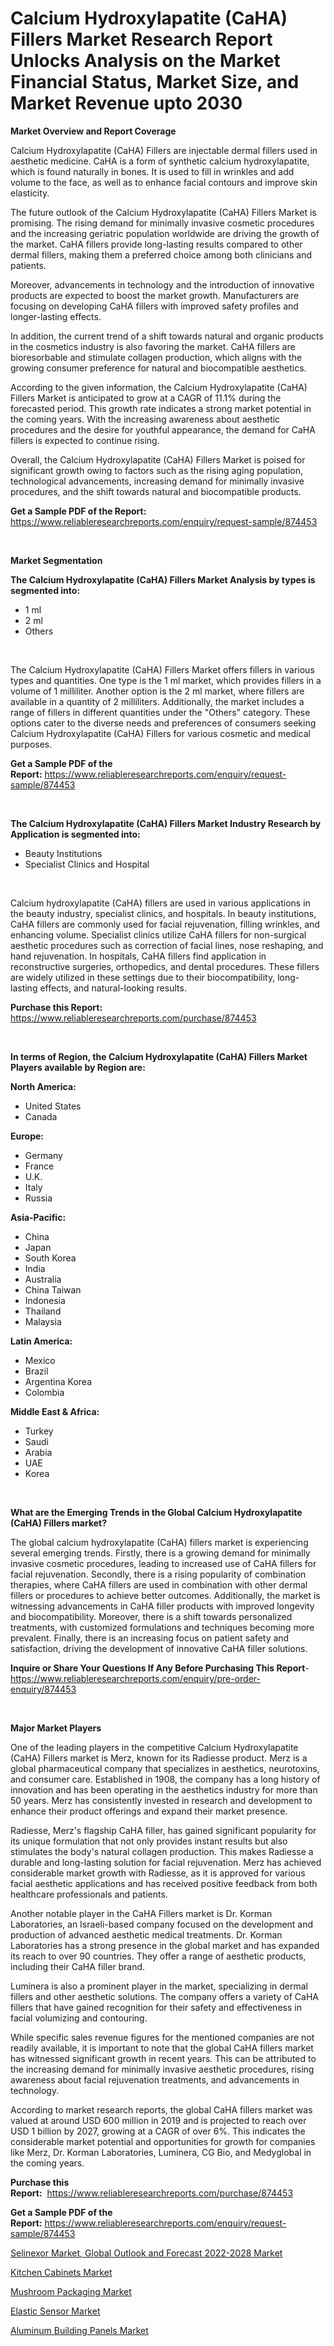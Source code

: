 <p><h1>Calcium Hydroxylapatite (CaHA) Fillers Market Research Report Unlocks Analysis on the Market Financial Status, Market Size, and Market Revenue upto 2030</h1></p><p><strong>Market Overview and Report Coverage</strong></p>
<p><p>Calcium Hydroxylapatite (CaHA) Fillers are injectable dermal fillers used in aesthetic medicine. CaHA is a form of synthetic calcium hydroxylapatite, which is found naturally in bones. It is used to fill in wrinkles and add volume to the face, as well as to enhance facial contours and improve skin elasticity.</p><p>The future outlook of the Calcium Hydroxylapatite (CaHA) Fillers Market is promising. The rising demand for minimally invasive cosmetic procedures and the increasing geriatric population worldwide are driving the growth of the market. CaHA fillers provide long-lasting results compared to other dermal fillers, making them a preferred choice among both clinicians and patients.</p><p>Moreover, advancements in technology and the introduction of innovative products are expected to boost the market growth. Manufacturers are focusing on developing CaHA fillers with improved safety profiles and longer-lasting effects.</p><p>In addition, the current trend of a shift towards natural and organic products in the cosmetics industry is also favoring the market. CaHA fillers are bioresorbable and stimulate collagen production, which aligns with the growing consumer preference for natural and biocompatible aesthetics.</p><p>According to the given information, the Calcium Hydroxylapatite (CaHA) Fillers Market is anticipated to grow at a CAGR of 11.1% during the forecasted period. This growth rate indicates a strong market potential in the coming years. With the increasing awareness about aesthetic procedures and the desire for youthful appearance, the demand for CaHA fillers is expected to continue rising.</p><p>Overall, the Calcium Hydroxylapatite (CaHA) Fillers Market is poised for significant growth owing to factors such as the rising aging population, technological advancements, increasing demand for minimally invasive procedures, and the shift towards natural and biocompatible products.</p></p>
<p><strong>Get a Sample PDF of the Report:</strong> <a href="https://www.reliableresearchreports.com/enquiry/request-sample/874453">https://www.reliableresearchreports.com/enquiry/request-sample/874453</a></p>
<p>&nbsp;</p>
<p><strong>Market Segmentation</strong></p>
<p><strong>The Calcium Hydroxylapatite (CaHA) Fillers Market Analysis by types is segmented into:</strong></p>
<p><ul><li>1 ml</li><li>2 ml</li><li>Others</li></ul></p>
<p>&nbsp;</p>
<p><p>The Calcium Hydroxylapatite (CaHA) Fillers Market offers fillers in various types and quantities. One type is the 1 ml market, which provides fillers in a volume of 1 milliliter. Another option is the 2 ml market, where fillers are available in a quantity of 2 milliliters. Additionally, the market includes a range of fillers in different quantities under the "Others" category. These options cater to the diverse needs and preferences of consumers seeking Calcium Hydroxylapatite (CaHA) Fillers for various cosmetic and medical purposes.</p></p>
<p><strong>Get a Sample PDF of the Report:</strong>&nbsp;<a href="https://www.reliableresearchreports.com/enquiry/request-sample/874453">https://www.reliableresearchreports.com/enquiry/request-sample/874453</a></p>
<p>&nbsp;</p>
<p><strong>The Calcium Hydroxylapatite (CaHA) Fillers Market Industry Research by Application is segmented into:</strong></p>
<p><ul><li>Beauty Institutions</li><li>Specialist Clinics and Hospital</li></ul></p>
<p>&nbsp;</p>
<p><p>Calcium hydroxylapatite (CaHA) fillers are used in various applications in the beauty industry, specialist clinics, and hospitals. In beauty institutions, CaHA fillers are commonly used for facial rejuvenation, filling wrinkles, and enhancing volume. Specialist clinics utilize CaHA fillers for non-surgical aesthetic procedures such as correction of facial lines, nose reshaping, and hand rejuvenation. In hospitals, CaHA fillers find application in reconstructive surgeries, orthopedics, and dental procedures. These fillers are widely utilized in these settings due to their biocompatibility, long-lasting effects, and natural-looking results.</p></p>
<p><strong>Purchase this Report:</strong>&nbsp; <a href="https://www.reliableresearchreports.com/purchase/874453">https://www.reliableresearchreports.com/purchase/874453</a></p>
<p>&nbsp;</p>
<p><strong>In terms of Region, the Calcium Hydroxylapatite (CaHA) Fillers Market Players available by Region are:</strong></p>
<p>
    <p> <strong> North America: </strong>
        <ul>
            <li>United States</li>
            <li>Canada</li>
        </ul>
        </p> 
    <p> <strong> Europe: </strong>
        <ul>
            <li>Germany</li>
            <li>France</li>
            <li>U.K.</li>
            <li>Italy</li>
            <li>Russia</li>
        </ul>
        </p> 
    <p> <strong> Asia-Pacific: </strong>
        <ul>
            <li>China</li>
            <li>Japan</li>
            <li>South Korea</li>
            <li>India</li>
            <li>Australia</li>
            <li>China Taiwan</li>
            <li>Indonesia</li>
            <li>Thailand</li>
            <li>Malaysia</li>
        </ul>
        </p> 
    <p> <strong> Latin America: </strong>
        <ul>
            <li>Mexico</li>
            <li>Brazil</li>
            <li>Argentina Korea</li>
            <li>Colombia</li>
        </ul>
        </p> 
    <p> <strong> Middle East & Africa: </strong>
        <ul>
            <li>Turkey</li>
            <li>Saudi</li>
            <li>Arabia</li>
            <li>UAE</li>
            <li>Korea</li>
        </ul>
    </p>
    </p>
<p>&nbsp;</p>
<p><strong>What are the Emerging Trends in the Global Calcium Hydroxylapatite (CaHA) Fillers market?</strong></p>
<p><p>The global calcium hydroxylapatite (CaHA) fillers market is experiencing several emerging trends. Firstly, there is a growing demand for minimally invasive cosmetic procedures, leading to increased use of CaHA fillers for facial rejuvenation. Secondly, there is a rising popularity of combination therapies, where CaHA fillers are used in combination with other dermal fillers or procedures to achieve better outcomes. Additionally, the market is witnessing advancements in CaHA filler products with improved longevity and biocompatibility. Moreover, there is a shift towards personalized treatments, with customized formulations and techniques becoming more prevalent. Finally, there is an increasing focus on patient safety and satisfaction, driving the development of innovative CaHA filler solutions.</p></p>
<p><strong>Inquire or Share Your Questions If Any Before Purchasing This Report</strong>- <a href="https://www.reliableresearchreports.com/enquiry/pre-order-enquiry/874453">https://www.reliableresearchreports.com/enquiry/pre-order-enquiry/874453</a></p>
<p>&nbsp;</p>
<p><strong>Major Market Players</strong></p>
<p><p>One of the leading players in the competitive Calcium Hydroxylapatite (CaHA) Fillers market is Merz, known for its Radiesse product. Merz is a global pharmaceutical company that specializes in aesthetics, neurotoxins, and consumer care. Established in 1908, the company has a long history of innovation and has been operating in the aesthetics industry for more than 50 years. Merz has consistently invested in research and development to enhance their product offerings and expand their market presence.</p><p>Radiesse, Merz's flagship CaHA filler, has gained significant popularity for its unique formulation that not only provides instant results but also stimulates the body's natural collagen production. This makes Radiesse a durable and long-lasting solution for facial rejuvenation. Merz has achieved considerable market growth with Radiesse, as it is approved for various facial aesthetic applications and has received positive feedback from both healthcare professionals and patients.</p><p>Another notable player in the CaHA Fillers market is Dr. Korman Laboratories, an Israeli-based company focused on the development and production of advanced aesthetic medical treatments. Dr. Korman Laboratories has a strong presence in the global market and has expanded its reach to over 90 countries. They offer a range of aesthetic products, including their CaHA filler brand.</p><p>Luminera is also a prominent player in the market, specializing in dermal fillers and other aesthetic solutions. The company offers a variety of CaHA fillers that have gained recognition for their safety and effectiveness in facial volumizing and contouring.</p><p>While specific sales revenue figures for the mentioned companies are not readily available, it is important to note that the global CaHA fillers market has witnessed significant growth in recent years. This can be attributed to the increasing demand for minimally invasive aesthetic procedures, rising awareness about facial rejuvenation treatments, and advancements in technology.</p><p>According to market research reports, the global CaHA fillers market was valued at around USD 600 million in 2019 and is projected to reach over USD 1 billion by 2027, growing at a CAGR of over 6%. This indicates the considerable market potential and opportunities for growth for companies like Merz, Dr. Korman Laboratories, Luminera, CG Bio, and Medyglobal in the coming years.</p></p>
<p><strong>Purchase this Report:</strong>&nbsp;&nbsp;<a href="https://www.reliableresearchreports.com/purchase/874453">https://www.reliableresearchreports.com/purchase/874453</a></p>
<p></p>
<p><strong>Get a Sample PDF of the Report:</strong>&nbsp;<a href="https://www.reliableresearchreports.com/enquiry/request-sample/874453">https://www.reliableresearchreports.com/enquiry/request-sample/874453</a></p>
<p><p><a href="https://issuu.com/reportprime-2/docs/selinexor-market-global-outlook-and-forecast-2022-?fr=xKAE9_zU1NQ">Selinexor Market, Global Outlook and Forecast 2022-2028 Market</a></p><p><a href="https://medium.com/@efrainhaley/kitchen-cabinets-market-size-growth-forecast-2023-2030-fd960cd81bb9">Kitchen Cabinets Market</a></p><p><a href="https://www.linkedin.com/pulse/mushroom-packaging-market-research-report-provides-klmoe/">Mushroom Packaging Market</a></p><p><a href="https://www.reportprime.com/elastic-sensor-r2215">Elastic Sensor Market</a></p><p><a href="https://www.linkedin.com/pulse/aluminum-building-panels-market-size-2023-2030-global-kegge/">Aluminum Building Panels Market</a></p></p>